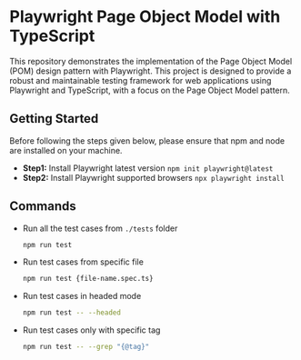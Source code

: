 # Playwright Page Object Model with TypeScript

This repository demonstrates the implementation of the Page Object Model (POM) design pattern with Playwright. This project is designed to provide a robust and maintainable testing framework for web applications using Playwright and TypeScript, with a focus on the Page Object Model pattern.

## Getting Started
Before following the steps given below, please ensure that npm and node are installed on your machine.
- **Step1:** Install Playwright latest version `npm init playwright@latest`
- **Step2:** Install Playwright supported browsers `npx playwright install`

## Commands
- Run all the test cases from `./tests` folder
  ```bash
  npm run test
  ```
- Run test cases from specific file
  ```bash
  npm run test {file-name.spec.ts}
  ```
- Run test cases in headed mode
  ```bash
  npm run test -- --headed
  ```
- Run test cases only with specific tag
  ```bash
  npm run test -- --grep "{@tag}"
  ```